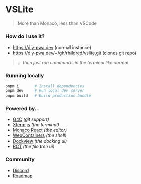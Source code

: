 # VSLite

> More than Monaco, less than VSCode

### How do I use it?

- https://diy-pwa.dev (normal instance)
- https://diy-pwa.dev/~/gh/rhildred/vslite.git (clones git repo)

> *... then just run commands in the terminal like normal*

### Running locally

```sh
pnpm i       # Install dependencies
pnpm dev     # Run local dev server
pnpm build   # Build production bundle
```

### Powered by...

- [G4C](https://gitlab.com/vblip/g4c) _(git support)_
- [Xterm.js](https://xtermjs.org) _(the terminal)_
- [Monaco React](https://monaco-react.surenatoyan.com) _(the editor)_
- [WebContainers](https://webcontainers.io) _(the shell)_
- [Dockview](https://dockview.dev) _(the docking ui)_
- [RCT](https://rct.lukasbach.com) _(the file tree ui)_

### Community

- [Discord](https://discord.gg/ty2CstRYZ6)
- [Roadmap](./ROADMAP.md)

